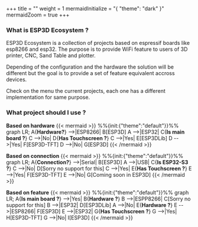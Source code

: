 +++
title = ""
weight = 1
mermaidInitialize = "{ \"theme\": \"dark\" }"
mermaidZoom = true
+++
  
### What is ESP3D Ecosystem ?

ESP3D Ecosystem is a collection of projects based on espressif boards like esp8266 and esp32. The purpose is to provide WiFi feature to users of 3D printer, CNC, Sand Table and plotter.

Depending of the configuration and the hardware the solution will be different but the goal is to provide a set of feature equivalent accross devices.

Check on the menu the current projects, each one has a different implementation for same purpose. 

### What project should I use ?

**Based on hardware**
{{< mermaid >}}
%%{init:{"theme":"default"}}%%
graph LR;
    A{<strong>Hardware?</strong>} -->|ESP8266| B[ESP3D]
    A -->|ESP32| C{<strong>Is main board ?</strong>} 
    C -->|No| D{<strong>Has Touchscreen ?</strong>} 
    C -->|Yes| E[ESP3DLib]
    D -->|Yes| F[ESP3D-TFT]
    D -->|No| G[ESP3D]
{{< /mermaid >}}

**Based on connection**
{{< mermaid >}}
%%{init:{"theme":"default"}}%%
graph LR;
    A{<strong>Connection?</strong>} -->|Serial| B[ESP3D]
    A -->|USB| C{<strong>Is ESP32-S3 ?</strong>} 
    C -->|No| D[Sorry no support for this] 
    C -->|Yes| E{<strong>Has Touchscreen ?</strong>}
    E -->|Yes| F[ESP3D-TFT]
    E -->|No| G[Coming soon in ESP3D]
{{< /mermaid >}}

**Based on feature**
{{< mermaid >}}
%%{init:{"theme":"default"}}%%
graph LR;
    A{<strong>Is main board ?</strong>} -->|Yes| B{<strong>Hardware ?</strong>} 
    B -->|ESPP8266| C[Sorry no support for this]
    B -->|ESP32| D[ESP3DLib]
    A -->|No| E{<strong>Hardware ?</strong>} 
    E -->|ESP8266| F[ESP3D]
    E -->|ESP32| G{<strong>Has Touchscreen ?</strong>} 
    G -->|Yes| H[ESP3D-TFT]
    G -->|No| I[ESP3D]
{{< /mermaid >}}